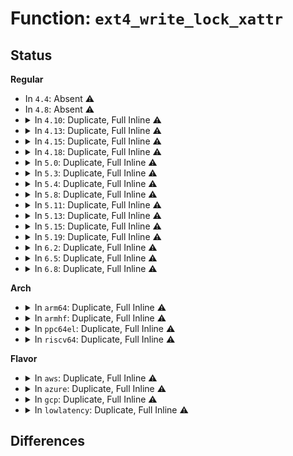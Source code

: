 # Function: <code>ext4_write_lock_xattr</code>

## Status
<b>Regular</b>
<ul>
<li>
In <code>4.4</code>: Absent ⚠️
</li>
<li>
In <code>4.8</code>: Absent ⚠️
</li>
<li>
<details>
<summary>In <code>4.10</code>: Duplicate, Full Inline ⚠️</summary>

**Collision:** Static Duplication

**Inline:** Full

**Transformation:** False

**Instances:**

```
In fs/ext4/xattr.c (ffffffff81323fbc)
Location: fs/ext4/xattr.h:114
Inline: True
Inline callers:
  - fs/ext4/xattr.c:ext4_xattr_set_handle
```
```
In fs/ext4/inline.c (ffffffff81328b5b)
Location: fs/ext4/xattr.h:114
Inline: True
Inline callers:
  - fs/ext4/inline.c:ext4_convert_inline_data
  - fs/ext4/inline.c:ext4_inline_data_truncate
  - fs/ext4/inline.c:ext4_destroy_inline_data
  - fs/ext4/inline.c:ext4_delete_inline_entry
  - fs/ext4/inline.c:ext4_try_add_inline_entry
  - fs/ext4/inline.c:ext4_journalled_write_inline_data
  - fs/ext4/inline.c:ext4_write_inline_data_end
  - fs/ext4/inline.c:ext4_try_to_write_inline_data
  - fs/ext4/inline.c:ext4_prepare_inline_data
```
</details>
</li>
<li>
<details>
<summary>In <code>4.13</code>: Duplicate, Full Inline ⚠️</summary>

**Collision:** Static Duplication

**Inline:** Full

**Transformation:** False

**Instances:**

```
In fs/ext4/inline.c (ffffffff812fcb3b)
Location: fs/ext4/xattr.h:127
Inline: True
Inline callers:
  - fs/ext4/inline.c:ext4_convert_inline_data
  - fs/ext4/inline.c:ext4_inline_data_truncate
  - fs/ext4/inline.c:ext4_destroy_inline_data
  - fs/ext4/inline.c:ext4_delete_inline_entry
  - fs/ext4/inline.c:ext4_try_add_inline_entry
  - fs/ext4/inline.c:ext4_journalled_write_inline_data
  - fs/ext4/inline.c:ext4_write_inline_data_end
  - fs/ext4/inline.c:ext4_try_to_write_inline_data
  - fs/ext4/inline.c:ext4_prepare_inline_data
```
```
In fs/ext4/inode.c (ffffffff81302fb6)
Location: fs/ext4/xattr.h:127
Inline: True
Inline callers:
  - fs/ext4/inode.c:ext4_expand_extra_isize
```
```
In fs/ext4/xattr.c (ffffffff8133dbbb)
Location: fs/ext4/xattr.h:127
Inline: True
Inline callers:
  - fs/ext4/xattr.c:ext4_xattr_set_handle
```
</details>
</li>
<li>
<details>
<summary>In <code>4.15</code>: Duplicate, Full Inline ⚠️</summary>

**Collision:** Static Duplication

**Inline:** Full

**Transformation:** False

**Instances:**

```
In fs/ext4/inline.c (ffffffff8132139b)
Location: fs/ext4/xattr.h:128
Inline: True
Inline callers:
  - fs/ext4/inline.c:ext4_convert_inline_data
  - fs/ext4/inline.c:ext4_inline_data_truncate
  - fs/ext4/inline.c:ext4_destroy_inline_data
  - fs/ext4/inline.c:ext4_delete_inline_entry
  - fs/ext4/inline.c:ext4_try_add_inline_entry
  - fs/ext4/inline.c:ext4_journalled_write_inline_data
  - fs/ext4/inline.c:ext4_write_inline_data_end
  - fs/ext4/inline.c:ext4_try_to_write_inline_data
  - fs/ext4/inline.c:ext4_prepare_inline_data
```
```
In fs/ext4/inode.c (ffffffff813279a6)
Location: fs/ext4/xattr.h:128
Inline: True
Inline callers:
  - fs/ext4/inode.c:ext4_expand_extra_isize
```
```
In fs/ext4/xattr.c (ffffffff8136219b)
Location: fs/ext4/xattr.h:128
Inline: True
Inline callers:
  - fs/ext4/xattr.c:ext4_xattr_set_handle
```
</details>
</li>
<li>
<details>
<summary>In <code>4.18</code>: Duplicate, Full Inline ⚠️</summary>

**Collision:** Static Duplication

**Inline:** Full

**Transformation:** False

**Instances:**

```
In fs/ext4/inline.c (ffffffff8134f3ba)
Location: fs/ext4/xattr.h:139
Inline: True
Inline callers:
  - fs/ext4/inline.c:ext4_convert_inline_data
  - fs/ext4/inline.c:ext4_inline_data_truncate
  - fs/ext4/inline.c:ext4_destroy_inline_data
  - fs/ext4/inline.c:ext4_delete_inline_entry
  - fs/ext4/inline.c:ext4_try_add_inline_entry
  - fs/ext4/inline.c:ext4_journalled_write_inline_data
  - fs/ext4/inline.c:ext4_write_inline_data_end
  - fs/ext4/inline.c:ext4_try_to_write_inline_data
  - fs/ext4/inline.c:ext4_prepare_inline_data
```
```
In fs/ext4/inode.c (ffffffff81355662)
Location: fs/ext4/xattr.h:139
Inline: True
Inline callers:
  - fs/ext4/inode.c:ext4_expand_extra_isize
```
```
In fs/ext4/xattr.c (ffffffff81390957)
Location: fs/ext4/xattr.h:139
Inline: True
Inline callers:
  - fs/ext4/xattr.c:ext4_xattr_set_handle
```
</details>
</li>
<li>
<details>
<summary>In <code>5.0</code>: Duplicate, Full Inline ⚠️</summary>

**Collision:** Static Duplication

**Inline:** Full

**Transformation:** False

**Instances:**

```
In fs/ext4/inline.c (ffffffff8136756a)
Location: fs/ext4/xattr.h:139
Inline: True
Inline callers:
  - fs/ext4/inline.c:ext4_convert_inline_data
  - fs/ext4/inline.c:ext4_inline_data_truncate
  - fs/ext4/inline.c:ext4_destroy_inline_data
  - fs/ext4/inline.c:ext4_delete_inline_entry
  - fs/ext4/inline.c:ext4_try_add_inline_entry
  - fs/ext4/inline.c:ext4_journalled_write_inline_data
  - fs/ext4/inline.c:ext4_write_inline_data_end
  - fs/ext4/inline.c:ext4_try_to_write_inline_data
  - fs/ext4/inline.c:ext4_prepare_inline_data
```
```
In fs/ext4/inode.c (ffffffff8136d992)
Location: fs/ext4/xattr.h:139
Inline: True
Inline callers:
  - fs/ext4/inode.c:ext4_expand_extra_isize
```
```
In fs/ext4/xattr.c (ffffffff813a9537)
Location: fs/ext4/xattr.h:139
Inline: True
Inline callers:
  - fs/ext4/xattr.c:ext4_xattr_set_handle
```
</details>
</li>
<li>
<details>
<summary>In <code>5.3</code>: Duplicate, Full Inline ⚠️</summary>

**Collision:** Static Duplication

**Inline:** Full

**Transformation:** False

**Instances:**

```
In fs/ext4/inline.c (ffffffff8139092b)
Location: fs/ext4/xattr.h:139
Inline: True
Inline callers:
  - fs/ext4/inline.c:ext4_convert_inline_data
  - fs/ext4/inline.c:ext4_inline_data_truncate
  - fs/ext4/inline.c:ext4_destroy_inline_data
  - fs/ext4/inline.c:ext4_delete_inline_entry
  - fs/ext4/inline.c:ext4_try_add_inline_entry
  - fs/ext4/inline.c:ext4_journalled_write_inline_data
  - fs/ext4/inline.c:ext4_write_inline_data_end
  - fs/ext4/inline.c:ext4_convert_inline_data_to_extent
  - fs/ext4/inline.c:ext4_prepare_inline_data
```
```
In fs/ext4/inode.c (ffffffff81396f62)
Location: fs/ext4/xattr.h:139
Inline: True
Inline callers:
  - fs/ext4/inode.c:ext4_expand_extra_isize
```
```
In fs/ext4/xattr.c (ffffffff813d3ab5)
Location: fs/ext4/xattr.h:139
Inline: True
Inline callers:
  - fs/ext4/xattr.c:ext4_xattr_set_handle
```
</details>
</li>
<li>
<details>
<summary>In <code>5.4</code>: Duplicate, Full Inline ⚠️</summary>

**Collision:** Static Duplication

**Inline:** Full

**Transformation:** False

**Instances:**

```
In fs/ext4/inline.c (ffffffff813a938b)
Location: fs/ext4/xattr.h:139
Inline: True
Inline callers:
  - fs/ext4/inline.c:ext4_convert_inline_data
  - fs/ext4/inline.c:ext4_inline_data_truncate
  - fs/ext4/inline.c:ext4_destroy_inline_data
  - fs/ext4/inline.c:ext4_delete_inline_entry
  - fs/ext4/inline.c:ext4_try_add_inline_entry
  - fs/ext4/inline.c:ext4_journalled_write_inline_data
  - fs/ext4/inline.c:ext4_write_inline_data_end
  - fs/ext4/inline.c:ext4_convert_inline_data_to_extent
  - fs/ext4/inline.c:ext4_prepare_inline_data
```
```
In fs/ext4/inode.c (ffffffff813af992)
Location: fs/ext4/xattr.h:139
Inline: True
Inline callers:
  - fs/ext4/inode.c:ext4_expand_extra_isize
```
```
In fs/ext4/xattr.c (ffffffff813ed195)
Location: fs/ext4/xattr.h:139
Inline: True
Inline callers:
  - fs/ext4/xattr.c:ext4_xattr_set_handle
```
</details>
</li>
<li>
<details>
<summary>In <code>5.8</code>: Duplicate, Full Inline ⚠️</summary>

**Collision:** Static Duplication

**Inline:** Full

**Transformation:** False

**Instances:**

```
In fs/ext4/inline.c (ffffffff813f52d8)
Location: fs/ext4/xattr.h:140
Inline: True
Inline callers:
  - fs/ext4/inline.c:ext4_convert_inline_data
  - fs/ext4/inline.c:ext4_inline_data_truncate
  - fs/ext4/inline.c:ext4_destroy_inline_data
  - fs/ext4/inline.c:ext4_delete_inline_entry
  - fs/ext4/inline.c:ext4_try_add_inline_entry
  - fs/ext4/inline.c:ext4_journalled_write_inline_data
  - fs/ext4/inline.c:ext4_write_inline_data_end
  - fs/ext4/inline.c:ext4_convert_inline_data_to_extent
  - fs/ext4/inline.c:ext4_prepare_inline_data
```
```
In fs/ext4/inode.c (ffffffff813fb9db)
Location: fs/ext4/xattr.h:140
Inline: True
Inline callers:
  - fs/ext4/inode.c:ext4_expand_extra_isize
```
```
In fs/ext4/xattr.c (ffffffff8143a144)
Location: fs/ext4/xattr.h:140
Inline: True
Inline callers:
  - fs/ext4/xattr.c:ext4_xattr_set_handle
```
</details>
</li>
<li>
<details>
<summary>In <code>5.11</code>: Duplicate, Full Inline ⚠️</summary>

**Collision:** Static Duplication

**Inline:** Full

**Transformation:** False

**Instances:**

```
In fs/ext4/inline.c (ffffffff81407a78)
Location: fs/ext4/xattr.h:140
Inline: True
Inline callers:
  - fs/ext4/inline.c:ext4_convert_inline_data
  - fs/ext4/inline.c:ext4_inline_data_truncate
  - fs/ext4/inline.c:ext4_destroy_inline_data
  - fs/ext4/inline.c:ext4_delete_inline_entry
  - fs/ext4/inline.c:ext4_try_add_inline_entry
  - fs/ext4/inline.c:ext4_journalled_write_inline_data
  - fs/ext4/inline.c:ext4_write_inline_data_end
  - fs/ext4/inline.c:ext4_convert_inline_data_to_extent
  - fs/ext4/inline.c:ext4_prepare_inline_data
```
```
In fs/ext4/inode.c (ffffffff8140e149)
Location: fs/ext4/xattr.h:140
Inline: True
Inline callers:
  - fs/ext4/inode.c:ext4_expand_extra_isize
```
```
In fs/ext4/xattr.c (ffffffff81452c54)
Location: fs/ext4/xattr.h:140
Inline: True
Inline callers:
  - fs/ext4/xattr.c:ext4_xattr_set_handle
```
</details>
</li>
<li>
<details>
<summary>In <code>5.13</code>: Duplicate, Full Inline ⚠️</summary>

**Collision:** Static Duplication

**Inline:** Full

**Transformation:** False

**Instances:**

```
In fs/ext4/inline.c (ffffffff8140dee8)
Location: fs/ext4/xattr.h:140
Inline: True
Inline callers:
  - fs/ext4/inline.c:ext4_convert_inline_data
  - fs/ext4/inline.c:ext4_inline_data_truncate
  - fs/ext4/inline.c:ext4_destroy_inline_data
  - fs/ext4/inline.c:ext4_delete_inline_entry
  - fs/ext4/inline.c:ext4_try_add_inline_entry
  - fs/ext4/inline.c:ext4_journalled_write_inline_data
  - fs/ext4/inline.c:ext4_write_inline_data_end
  - fs/ext4/inline.c:ext4_convert_inline_data_to_extent
  - fs/ext4/inline.c:ext4_prepare_inline_data
```
```
In fs/ext4/inode.c (ffffffff81414309)
Location: fs/ext4/xattr.h:140
Inline: True
Inline callers:
  - fs/ext4/inode.c:ext4_expand_extra_isize
```
```
In fs/ext4/xattr.c (ffffffff81458484)
Location: fs/ext4/xattr.h:140
Inline: True
Inline callers:
  - fs/ext4/xattr.c:ext4_xattr_set_handle
```
</details>
</li>
<li>
<details>
<summary>In <code>5.15</code>: Duplicate, Full Inline ⚠️</summary>

**Collision:** Static Duplication

**Inline:** Full

**Transformation:** False

**Instances:**

```
In fs/ext4/inline.c (ffffffff81460da8)
Location: fs/ext4/xattr.h:140
Inline: True
Inline callers:
  - fs/ext4/inline.c:ext4_convert_inline_data
  - fs/ext4/inline.c:ext4_inline_data_truncate
  - fs/ext4/inline.c:ext4_destroy_inline_data
  - fs/ext4/inline.c:ext4_delete_inline_entry
  - fs/ext4/inline.c:ext4_try_add_inline_entry
  - fs/ext4/inline.c:ext4_journalled_write_inline_data
  - fs/ext4/inline.c:ext4_write_inline_data_end
  - fs/ext4/inline.c:ext4_convert_inline_data_to_extent
  - fs/ext4/inline.c:ext4_prepare_inline_data
```
```
In fs/ext4/inode.c (ffffffff81467679)
Location: fs/ext4/xattr.h:140
Inline: True
Inline callers:
  - fs/ext4/inode.c:ext4_expand_extra_isize
```
```
In fs/ext4/xattr.c (ffffffff814ac584)
Location: fs/ext4/xattr.h:140
Inline: True
Inline callers:
  - fs/ext4/xattr.c:ext4_xattr_set_handle
```
</details>
</li>
<li>
<details>
<summary>In <code>5.19</code>: Duplicate, Full Inline ⚠️</summary>

**Collision:** Static Duplication

**Inline:** Full

**Transformation:** False

**Instances:**

```
In fs/ext4/inline.c (ffffffff814df7a9)
Location: fs/ext4/xattr.h:153
Inline: True
Inline callers:
  - fs/ext4/inline.c:ext4_convert_inline_data
  - fs/ext4/inline.c:ext4_inline_data_truncate
  - fs/ext4/inline.c:ext4_destroy_inline_data
  - fs/ext4/inline.c:ext4_delete_inline_entry
  - fs/ext4/inline.c:ext4_try_add_inline_entry
  - fs/ext4/inline.c:ext4_journalled_write_inline_data
  - fs/ext4/inline.c:ext4_write_inline_data_end
  - fs/ext4/inline.c:ext4_convert_inline_data_to_extent
  - fs/ext4/inline.c:ext4_prepare_inline_data
```
```
In fs/ext4/inode.c (ffffffff814e72c0)
Location: fs/ext4/xattr.h:153
Inline: True
Inline callers:
  - fs/ext4/inode.c:ext4_expand_extra_isize
```
```
In fs/ext4/xattr.c (ffffffff8153453c)
Location: fs/ext4/xattr.h:153
Inline: True
Inline callers:
  - fs/ext4/xattr.c:ext4_xattr_set_handle
```
</details>
</li>
<li>
<details>
<summary>In <code>6.2</code>: Duplicate, Full Inline ⚠️</summary>

**Collision:** Static Duplication

**Inline:** Full

**Transformation:** False

**Instances:**

```
In fs/ext4/inline.c (ffffffff815788ed)
Location: fs/ext4/xattr.h:153
Inline: True
Inline callers:
  - fs/ext4/inline.c:ext4_convert_inline_data
  - fs/ext4/inline.c:ext4_inline_data_truncate
  - fs/ext4/inline.c:ext4_destroy_inline_data
  - fs/ext4/inline.c:ext4_delete_inline_entry
  - fs/ext4/inline.c:ext4_try_add_inline_entry
  - fs/ext4/inline.c:ext4_journalled_write_inline_data
  - fs/ext4/inline.c:ext4_write_inline_data_end
  - fs/ext4/inline.c:ext4_convert_inline_data_to_extent
  - fs/ext4/inline.c:ext4_prepare_inline_data
```
```
In fs/ext4/inode.c (ffffffff81580c74)
Location: fs/ext4/xattr.h:153
Inline: True
Inline callers:
  - fs/ext4/inode.c:ext4_expand_extra_isize
```
```
In fs/ext4/xattr.c (ffffffff815d2a5c)
Location: fs/ext4/xattr.h:153
Inline: True
Inline callers:
  - fs/ext4/xattr.c:ext4_xattr_set_handle
```
</details>
</li>
<li>
<details>
<summary>In <code>6.5</code>: Duplicate, Full Inline ⚠️</summary>

**Collision:** Static Duplication

**Inline:** Full

**Transformation:** False

**Instances:**

```
In fs/ext4/inline.c (ffffffff815afe8d)
Location: fs/ext4/xattr.h:153
Inline: True
Inline callers:
  - fs/ext4/inline.c:ext4_convert_inline_data
  - fs/ext4/inline.c:ext4_inline_data_truncate
  - fs/ext4/inline.c:ext4_destroy_inline_data
  - fs/ext4/inline.c:ext4_delete_inline_entry
  - fs/ext4/inline.c:ext4_try_add_inline_entry
  - fs/ext4/inline.c:ext4_write_inline_data_end
  - fs/ext4/inline.c:ext4_convert_inline_data_to_extent
  - fs/ext4/inline.c:ext4_prepare_inline_data
```
```
In fs/ext4/inode.c (ffffffff815b8224)
Location: fs/ext4/xattr.h:153
Inline: True
Inline callers:
  - fs/ext4/inode.c:ext4_expand_extra_isize
```
```
In fs/ext4/xattr.c (ffffffff8160a56b)
Location: fs/ext4/xattr.h:153
Inline: True
Inline callers:
  - fs/ext4/xattr.c:ext4_xattr_set_handle
```
</details>
</li>
<li>
<details>
<summary>In <code>6.8</code>: Duplicate, Full Inline ⚠️</summary>

**Collision:** Static Duplication

**Inline:** Full

**Transformation:** False

**Instances:**

```
In fs/ext4/inline.c (ffffffff815e8c3d)
Location: fs/ext4/xattr.h:153
Inline: True
Inline callers:
  - fs/ext4/inline.c:ext4_convert_inline_data
  - fs/ext4/inline.c:ext4_inline_data_truncate
  - fs/ext4/inline.c:ext4_destroy_inline_data
  - fs/ext4/inline.c:ext4_delete_inline_entry
  - fs/ext4/inline.c:ext4_try_add_inline_entry
  - fs/ext4/inline.c:ext4_write_inline_data_end
  - fs/ext4/inline.c:ext4_convert_inline_data_to_extent
  - fs/ext4/inline.c:ext4_prepare_inline_data
```
```
In fs/ext4/inode.c (ffffffff815f0fc4)
Location: fs/ext4/xattr.h:153
Inline: True
Inline callers:
  - fs/ext4/inode.c:ext4_expand_extra_isize
```
```
In fs/ext4/xattr.c (ffffffff81643320)
Location: fs/ext4/xattr.h:153
Inline: True
Inline callers:
  - fs/ext4/xattr.c:ext4_xattr_set_handle
```
</details>
</li>
</ul>
<b>Arch</b>
<ul>
<li>
<details>
<summary>In <code>arm64</code>: Duplicate, Full Inline ⚠️</summary>

**Collision:** Static Duplication

**Inline:** Full

**Transformation:** False

**Instances:**

```
In fs/ext4/inline.c (ffff80001047cc8c)
Location: fs/ext4/xattr.h:139
Inline: True
Inline callers:
  - fs/ext4/inline.c:ext4_convert_inline_data
  - fs/ext4/inline.c:ext4_inline_data_truncate
  - fs/ext4/inline.c:ext4_destroy_inline_data
  - fs/ext4/inline.c:ext4_delete_inline_entry
  - fs/ext4/inline.c:ext4_try_add_inline_entry
  - fs/ext4/inline.c:ext4_journalled_write_inline_data
  - fs/ext4/inline.c:ext4_write_inline_data_end
  - fs/ext4/inline.c:ext4_convert_inline_data_to_extent
  - fs/ext4/inline.c:ext4_prepare_inline_data
```
```
In fs/ext4/inode.c (ffff800010484420)
Location: fs/ext4/xattr.h:139
Inline: True
Inline callers:
  - fs/ext4/inode.c:ext4_expand_extra_isize
```
```
In fs/ext4/xattr.c (ffff8000104c5e2c)
Location: fs/ext4/xattr.h:139
Inline: True
Inline callers:
  - fs/ext4/xattr.c:ext4_xattr_set_handle
```
</details>
</li>
<li>
<details>
<summary>In <code>armhf</code>: Duplicate, Full Inline ⚠️</summary>

**Collision:** Static Duplication

**Inline:** Full

**Transformation:** False

**Instances:**

```
In fs/ext4/inline.c (c063e73c)
Location: fs/ext4/xattr.h:139
Inline: True
Inline callers:
  - fs/ext4/inline.c:ext4_convert_inline_data
  - fs/ext4/inline.c:ext4_inline_data_truncate
  - fs/ext4/inline.c:ext4_destroy_inline_data
  - fs/ext4/inline.c:ext4_delete_inline_entry
  - fs/ext4/inline.c:ext4_try_add_inline_entry
  - fs/ext4/inline.c:ext4_journalled_write_inline_data
  - fs/ext4/inline.c:ext4_write_inline_data_end
  - fs/ext4/inline.c:ext4_convert_inline_data_to_extent
  - fs/ext4/inline.c:ext4_prepare_inline_data
```
```
In fs/ext4/inode.c (c0645a30)
Location: fs/ext4/xattr.h:139
Inline: True
Inline callers:
  - fs/ext4/inode.c:ext4_expand_extra_isize
```
```
In fs/ext4/xattr.c (c0689e48)
Location: fs/ext4/xattr.h:139
Inline: True
Inline callers:
  - fs/ext4/xattr.c:ext4_xattr_set_handle
```
</details>
</li>
<li>
<details>
<summary>In <code>ppc64el</code>: Duplicate, Full Inline ⚠️</summary>

**Collision:** Static Duplication

**Inline:** Full

**Transformation:** False

**Instances:**

```
In fs/ext4/inline.c (c0000000005a0800)
Location: fs/ext4/xattr.h:139
Inline: True
Inline callers:
  - fs/ext4/inline.c:ext4_convert_inline_data
  - fs/ext4/inline.c:ext4_inline_data_truncate
  - fs/ext4/inline.c:ext4_destroy_inline_data
  - fs/ext4/inline.c:ext4_delete_inline_entry
  - fs/ext4/inline.c:ext4_try_add_inline_entry
  - fs/ext4/inline.c:ext4_journalled_write_inline_data
  - fs/ext4/inline.c:ext4_write_inline_data_end
  - fs/ext4/inline.c:ext4_convert_inline_data_to_extent
  - fs/ext4/inline.c:ext4_prepare_inline_data
```
```
In fs/ext4/inode.c (c0000000005a9618)
Location: fs/ext4/xattr.h:139
Inline: True
Inline callers:
  - fs/ext4/inode.c:ext4_expand_extra_isize
```
```
In fs/ext4/xattr.c (c0000000005fe268)
Location: fs/ext4/xattr.h:139
Inline: True
Inline callers:
  - fs/ext4/xattr.c:ext4_xattr_set_handle
```
</details>
</li>
<li>
<details>
<summary>In <code>riscv64</code>: Duplicate, Full Inline ⚠️</summary>

**Collision:** Static Duplication

**Inline:** Full

**Transformation:** False

**Instances:**

```
In fs/ext4/inline.c (ffffffe000306b06)
Location: fs/ext4/xattr.h:139
Inline: True
Inline callers:
  - fs/ext4/inline.c:ext4_convert_inline_data
  - fs/ext4/inline.c:ext4_inline_data_truncate
  - fs/ext4/inline.c:ext4_destroy_inline_data
  - fs/ext4/inline.c:ext4_delete_inline_entry
  - fs/ext4/inline.c:ext4_try_add_inline_entry
  - fs/ext4/inline.c:ext4_journalled_write_inline_data
  - fs/ext4/inline.c:ext4_write_inline_data_end
  - fs/ext4/inline.c:ext4_convert_inline_data_to_extent
  - fs/ext4/inline.c:ext4_prepare_inline_data
```
```
In fs/ext4/inode.c (ffffffe00030c8a8)
Location: fs/ext4/xattr.h:139
Inline: True
Inline callers:
  - fs/ext4/inode.c:ext4_expand_extra_isize
```
```
In fs/ext4/xattr.c (ffffffe00034042a)
Location: fs/ext4/xattr.h:139
Inline: True
Inline callers:
  - fs/ext4/xattr.c:ext4_xattr_set_handle
```
</details>
</li>
</ul>
<b>Flavor</b>
<ul>
<li>
<details>
<summary>In <code>aws</code>: Duplicate, Full Inline ⚠️</summary>

**Collision:** Static Duplication

**Inline:** Full

**Transformation:** False

**Instances:**

```
In fs/ext4/inline.c (ffffffff813a196b)
Location: fs/ext4/xattr.h:139
Inline: True
Inline callers:
  - fs/ext4/inline.c:ext4_convert_inline_data
  - fs/ext4/inline.c:ext4_inline_data_truncate
  - fs/ext4/inline.c:ext4_destroy_inline_data
  - fs/ext4/inline.c:ext4_delete_inline_entry
  - fs/ext4/inline.c:ext4_try_add_inline_entry
  - fs/ext4/inline.c:ext4_journalled_write_inline_data
  - fs/ext4/inline.c:ext4_write_inline_data_end
  - fs/ext4/inline.c:ext4_convert_inline_data_to_extent
  - fs/ext4/inline.c:ext4_prepare_inline_data
```
```
In fs/ext4/inode.c (ffffffff813a7f72)
Location: fs/ext4/xattr.h:139
Inline: True
Inline callers:
  - fs/ext4/inode.c:ext4_expand_extra_isize
```
```
In fs/ext4/xattr.c (ffffffff813e5775)
Location: fs/ext4/xattr.h:139
Inline: True
Inline callers:
  - fs/ext4/xattr.c:ext4_xattr_set_handle
```
</details>
</li>
<li>
<details>
<summary>In <code>azure</code>: Duplicate, Full Inline ⚠️</summary>

**Collision:** Static Duplication

**Inline:** Full

**Transformation:** False

**Instances:**

```
In fs/ext4/inline.c (ffffffff813923fb)
Location: fs/ext4/xattr.h:139
Inline: True
Inline callers:
  - fs/ext4/inline.c:ext4_convert_inline_data
  - fs/ext4/inline.c:ext4_inline_data_truncate
  - fs/ext4/inline.c:ext4_destroy_inline_data
  - fs/ext4/inline.c:ext4_delete_inline_entry
  - fs/ext4/inline.c:ext4_try_add_inline_entry
  - fs/ext4/inline.c:ext4_journalled_write_inline_data
  - fs/ext4/inline.c:ext4_write_inline_data_end
  - fs/ext4/inline.c:ext4_convert_inline_data_to_extent
  - fs/ext4/inline.c:ext4_prepare_inline_data
```
```
In fs/ext4/inode.c (ffffffff81398a02)
Location: fs/ext4/xattr.h:139
Inline: True
Inline callers:
  - fs/ext4/inode.c:ext4_expand_extra_isize
```
```
In fs/ext4/xattr.c (ffffffff813d61f5)
Location: fs/ext4/xattr.h:139
Inline: True
Inline callers:
  - fs/ext4/xattr.c:ext4_xattr_set_handle
```
</details>
</li>
<li>
<details>
<summary>In <code>gcp</code>: Duplicate, Full Inline ⚠️</summary>

**Collision:** Static Duplication

**Inline:** Full

**Transformation:** False

**Instances:**

```
In fs/ext4/inline.c (ffffffff8139f1cb)
Location: fs/ext4/xattr.h:139
Inline: True
Inline callers:
  - fs/ext4/inline.c:ext4_convert_inline_data
  - fs/ext4/inline.c:ext4_inline_data_truncate
  - fs/ext4/inline.c:ext4_destroy_inline_data
  - fs/ext4/inline.c:ext4_delete_inline_entry
  - fs/ext4/inline.c:ext4_try_add_inline_entry
  - fs/ext4/inline.c:ext4_journalled_write_inline_data
  - fs/ext4/inline.c:ext4_write_inline_data_end
  - fs/ext4/inline.c:ext4_convert_inline_data_to_extent
  - fs/ext4/inline.c:ext4_prepare_inline_data
```
```
In fs/ext4/inode.c (ffffffff813a57d2)
Location: fs/ext4/xattr.h:139
Inline: True
Inline callers:
  - fs/ext4/inode.c:ext4_expand_extra_isize
```
```
In fs/ext4/xattr.c (ffffffff813e2af5)
Location: fs/ext4/xattr.h:139
Inline: True
Inline callers:
  - fs/ext4/xattr.c:ext4_xattr_set_handle
```
</details>
</li>
<li>
<details>
<summary>In <code>lowlatency</code>: Duplicate, Full Inline ⚠️</summary>

**Collision:** Static Duplication

**Inline:** Full

**Transformation:** False

**Instances:**

```
In fs/ext4/inline.c (ffffffff813b373b)
Location: fs/ext4/xattr.h:139
Inline: True
Inline callers:
  - fs/ext4/inline.c:ext4_convert_inline_data
  - fs/ext4/inline.c:ext4_inline_data_truncate
  - fs/ext4/inline.c:ext4_destroy_inline_data
  - fs/ext4/inline.c:ext4_delete_inline_entry
  - fs/ext4/inline.c:ext4_try_add_inline_entry
  - fs/ext4/inline.c:ext4_journalled_write_inline_data
  - fs/ext4/inline.c:ext4_write_inline_data_end
  - fs/ext4/inline.c:ext4_convert_inline_data_to_extent
  - fs/ext4/inline.c:ext4_prepare_inline_data
```
```
In fs/ext4/inode.c (ffffffff813b9f12)
Location: fs/ext4/xattr.h:139
Inline: True
Inline callers:
  - fs/ext4/inode.c:ext4_expand_extra_isize
```
```
In fs/ext4/xattr.c (ffffffff813f7f05)
Location: fs/ext4/xattr.h:139
Inline: True
Inline callers:
  - fs/ext4/xattr.c:ext4_xattr_set_handle
```
</details>
</li>
</ul>

## Differences
